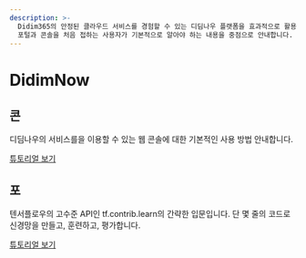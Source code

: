 ```yaml
---
description: >-
  Didim365의 안정된 클라우드 서비스를 경험할 수 있는 디딤나우 플랫폼을 효과적으로 활용하는 방법을 안내합니다.  해당 사용 가이드는
  포털과 콘솔을 처음 접하는 사용자가 기본적으로 알아야 하는 내용을 중점으로 안내합니다.
---
```


# DidimNow

## 콘

디딤나우의 서비스를을 이용할 수 있는 웹 콘솔에 대한 기본적인 사용 방법 안내합니다.

[튜토리얼 보기](undefined/index.md)

## 포

텐서플로우의 고수준 API인 tf.contrib.learn의 간략한 입문입니다. 단 몇 줄의 코드로 신경망을 만들고, 훈련하고, 평가합니다.

[튜토리얼 보기](tf.contrib.learn/index.md)

## 

